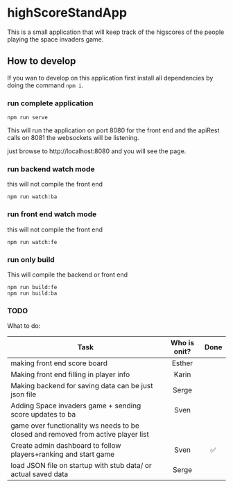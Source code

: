 # highScoreStandApp

This is a small application that will keep track of the higscores of the people playing the space invaders game.

## How to develop

If you wan to develop on this application first install all dependencies by doing the command `npm i`.

### run complete application

```cli
npm run serve
```

This will run the application on port 8080 for the front end and the apiRest calls on 8081 the websockets will be listening.  

just browse to http://localhost:8080 and you will see the page.

### run backend watch mode

this will not compile the front end

```cli
npm run watch:ba
```

### run front end watch mode

this will not compile the front end

```cli
npm run watch:fe
```

### run only build

This will compile the backend or front end

```cli
npm run build:fe
npm run build:ba
```

### TODO

What to do:

| Task                                                                               | Who is onit?  | Done                   |
| ---------------------------------------------------------------------------------- |:-------------:| :---------------------:|
| making front end score board                                                       | Esther        |                        |
| Making front end filling in player info                                            | Karin         |                        |
| Making backend for saving data can be just json file                               | Serge         |                        |
| Adding Space invaders game + sending score updates to ba                           | Sven          |                        |
| game over functionality ws needs to be closed and removed from active player list  |               |                        |
| Create admin dashboard to follow players+ranking and start game                    | Sven          | :white_check_mark:     |
| load JSON file on startup with stub data/ or actual saved data                     | Serge         |                        |
